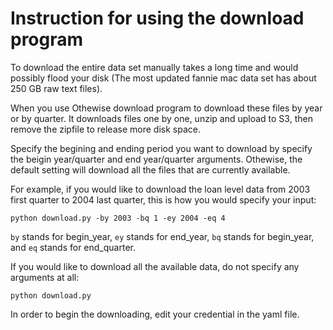 # Instruction for using the download program

To download the entire data set manually takes a long time and would possibly flood your disk (The most updated fannie mac data set has about 250 GB raw text files).

When you use Othewise download program to download these files by year or by quarter. It downloads files one by one, unzip and upload to S3, then remove the zipfile to release more disk space.

Specify the begining and ending period you want to download by specify the beigin year/quarter and end year/quarter arguments. Othewise, the default setting will download all the files that are currently available.

For example, if you would like to download the loan level data from 2003 first quarter to 2004 last quarter, this is how you would specify your input:

```
python download.py -by 2003 -bq 1 -ey 2004 -eq 4
```
`by` stands for begin_year, `ey` stands for end_year, `bq` stands for begin_year, and `eq` stands for end_quarter.

If you would like to download all the available data, do not specify any arguments at all:

```
python download.py
```

In order to begin the downloading, edit your credential in the yaml file.
